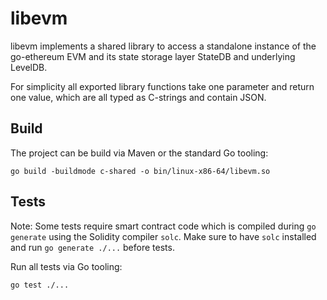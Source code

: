 # libevm

libevm implements a shared library to access a standalone instance of the go-ethereum EVM and its state storage layer StateDB and underlying LevelDB.

For simplicity all exported library functions take one parameter and return one value, which are all typed as C-strings and contain JSON.

## Build

The project can be build via Maven or the standard Go tooling:

`go build -buildmode c-shared -o bin/linux-x86-64/libevm.so`

## Tests

Note: Some tests require smart contract code which is compiled during `go generate` using the Solidity compiler `solc`. Make sure to have `solc` installed and run `go generate ./...` before tests.

Run all tests via Go tooling:

`go test ./...`
